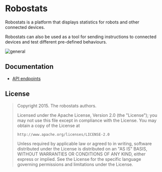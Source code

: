 # Robostats

Robostats is a platform that displays statistics for robots and other
connected devices.

Robostats can also be used as a tool for sending instructions to connected
devices and test different pre-defined behaviours.

![general](https://cloud.githubusercontent.com/assets/385670/5886010/05dcfaa6-a348-11e4-8936-043dbc4f8c94.png)

## Documentation

* [API endpoints](https://github.com/gophergala/robostats/tree/master/doc)

## License

> Copyright 2015. The robostats authors.
>
> Licensed under the Apache License, Version 2.0 (the "License");
> you may not use this file except in compliance with the License.
> You may obtain a copy of the License at
>
>     http://www.apache.org/licenses/LICENSE-2.0
>
> Unless required by applicable law or agreed to in writing, software
> distributed under the License is distributed on an "AS IS" BASIS,
> WITHOUT WARRANTIES OR CONDITIONS OF ANY KIND, either express or implied.
> See the License for the specific language governing permissions and
> limitations under the License.
